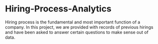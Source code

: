 # Hiring-Process-Analytics

Hiring process is the fundamental and most important function of a company. In this project, we are provided with records of previous hirings and have been asked to answer certain questions to make sense out of data.
